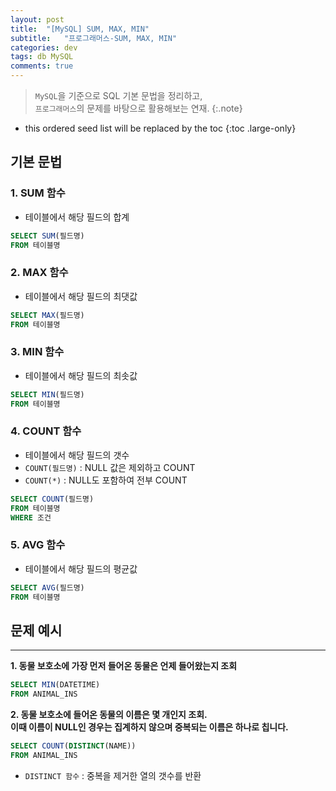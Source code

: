 ```yaml
---
layout: post
title:  "[MySQL] SUM, MAX, MIN"
subtitle:   "프로그래머스-SUM, MAX, MIN"
categories: dev
tags: db MySQL
comments: true
---
```


> `MySQL`을 기준으로 SQL 기본 문법을 정리하고, <br/>
`프로그래머스`의 문제를 바탕으로 활용해보는 연재.
{:.note}

* this ordered seed list will be replaced by the toc
{:toc .large-only}

## 기본 문법 

### 1. SUM 함수
- 테이블에서 해당 필드의 합계
```sql
SELECT SUM(필드명) 
FROM 테이블명
```

### 2. MAX 함수
- 테이블에서 해당 필드의 최댓값
```sql
SELECT MAX(필드명) 
FROM 테이블명
```

### 3. MIN 함수
- 테이블에서 해당 필드의 최솟값
```sql
SELECT MIN(필드명) 
FROM 테이블명
```

### 4. COUNT 함수
- 테이블에서 해당 필드의 갯수
- `COUNT(필드명)` : NULL 값은 제외하고 COUNT
- `COUNT(*)` : NULL도 포함하여 전부 COUNT

```sql
SELECT COUNT(필드명) 
FROM 테이블명
WHERE 조건
```

### 5. AVG 함수
- 테이블에서 해당 필드의 평균값
```sql
SELECT AVG(필드명) 
FROM 테이블명
```

## 문제 예시
---

**1. 동물 보호소에 가장 먼저 들어온 동물은 언제 들어왔는지 조회**

```sql
SELECT MIN(DATETIME)
FROM ANIMAL_INS
```

**2. 동물 보호소에 들어온 동물의 이름은 몇 개인지 조회. <br/>이때 이름이 NULL인 경우는 집계하지 않으며 중복되는 이름은 하나로 칩니다.**

```sql
SELECT COUNT(DISTINCT(NAME))
FROM ANIMAL_INS
```

- `DISTINCT 함수` : 중복을 제거한 열의 갯수를 반환